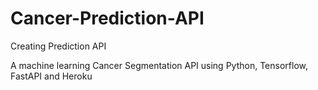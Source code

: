 # Cancer-Prediction-API
Creating Prediction API 


A machine learning Cancer Segmentation API using Python, Tensorflow, FastAPI and Heroku
